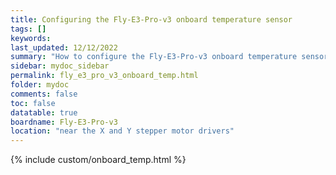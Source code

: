 ```yaml
---
title: Configuring the Fly-E3-Pro-v3 onboard temperature sensor
tags: []
keywords: 
last_updated: 12/12/2022
summary: "How to configure the Fly-E3-Pro-v3 onboard temperature sensor"
sidebar: mydoc_sidebar
permalink: fly_e3_pro_v3_onboard_temp.html
folder: mydoc
comments: false
toc: false
datatable: true
boardname: Fly-E3-Pro-v3
location: "near the X and Y stepper motor drivers"
---
```


{% include custom/onboard_temp.html %}